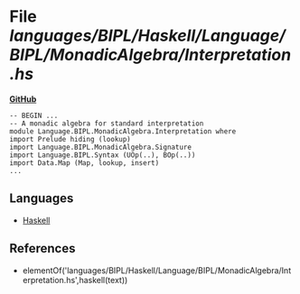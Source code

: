 # File _languages/BIPL/Haskell/Language/BIPL/MonadicAlgebra/Interpretation.hs_
**[GitHub](https://github.com/softlang/yas/blob/master/languages/BIPL/Haskell/Language/BIPL/MonadicAlgebra/Interpretation.hs)**
```
-- BEGIN ...
-- A monadic algebra for standard interpretation
module Language.BIPL.MonadicAlgebra.Interpretation where
import Prelude hiding (lookup)
import Language.BIPL.MonadicAlgebra.Signature
import Language.BIPL.Syntax (UOp(..), BOp(..))
import Data.Map (Map, lookup, insert)
...
```

## Languages
* [Haskell](../languages/Haskell.md)

## References
* elementOf('languages/BIPL/Haskell/Language/BIPL/MonadicAlgebra/Interpretation.hs',haskell(text))
